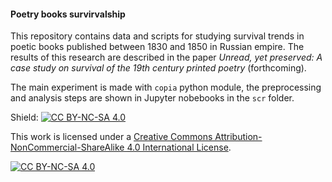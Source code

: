 #### Poetry books survirvalship

This repository contains data and scripts for studying survival trends in poetic books published between 1830 and 1850 in Russian empire. The results of this research are described in the paper *Unread, yet preserved: A case study on survival of the 19th century printed poetry* (forthcoming).  
  
The main experiment is made with `copia` python module, the preprocessing and analysis steps are shown in Jupyter nobebooks in the `scr` folder.  
  
Shield: [![CC BY-NC-SA 4.0][cc-by-nc-sa-shield]][cc-by-nc-sa]

This work is licensed under a
[Creative Commons Attribution-NonCommercial-ShareAlike 4.0 International License][cc-by-nc-sa].

[![CC BY-NC-SA 4.0][cc-by-nc-sa-image]][cc-by-nc-sa]

[cc-by-nc-sa]: http://creativecommons.org/licenses/by-nc-sa/4.0/
[cc-by-nc-sa-image]: https://licensebuttons.net/l/by-nc-sa/4.0/88x31.png
[cc-by-nc-sa-shield]: https://img.shields.io/badge/License-CC%20BY--NC--SA%204.0-lightgrey.svg